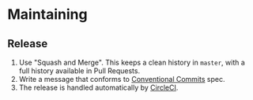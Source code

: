 # Maintaining

## Release

1. Use "Squash and Merge". This keeps a clean history in `master`, with a full history available in Pull Requests.
1. Write a message that conforms to [Conventional Commits](https://conventionalcommits.org/) spec.
1. The release is handled automatically by [CircleCI](https://circleci.com/).
